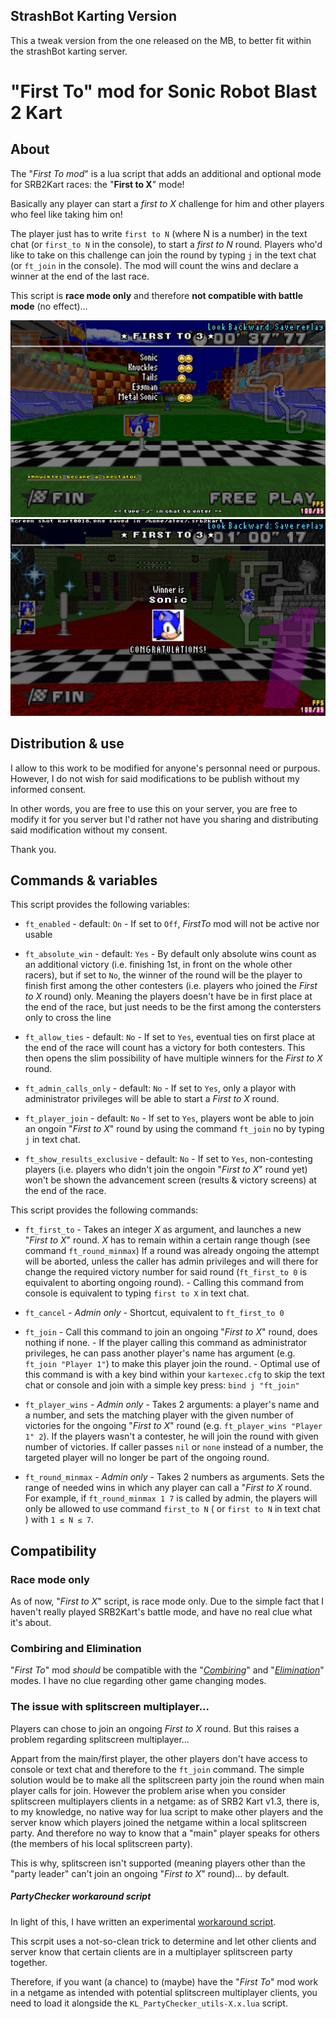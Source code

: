 ## StrashBot Karting Version

This a tweak version from the one released on the MB, to better fit
within the strashBot karting server.


# "First To" mod for Sonic Robot Blast 2 Kart


## About

The "*First To mod*" is a lua script that adds an additional and optional mode for SRB2Kart races:
    the "**First to X**" mode!

Basically any player can start a *first to X* challenge for him and other players who feel like taking him on!

The player just has to write `first to N` (where N is a number) in the text chat (or `first_to N` in the console), to start a *first to N* round.
Players who'd like to take on this challenge can join the round by typing `j` in the text chat (or `ft_join` in the console).
The mod will count the wins and declare a winner at the end of the last race.

This script is **race mode only** and therefore **not compatible with battle mode** (no effect)… 

![result screen](.img/result_screen.png) ![result screen](.img/victory_screen.png)


## Distribution & use

I allow to this work to be modified for anyone's personnal need or purpous.
However, I do not wish for said modifications to be publish without my informed consent.

In other words, you are free to use this on your server, you are free to modify it for you server
but I'd rather not have you sharing and distributing said modification without my consent.

Thank you.


## Commands & variables

This script provides the following variables:

- `ft_enabled` - default: `On` - If set to `Off`, *FirstTo* mod will not be active nor usable

- `ft_absolute_win` - default: `Yes` - By default only absolute wins count as an additional victory (i.e. finishing 1st, in front on the whole other racers), but if set to `No`, the winner of the round will be the player to finish first among the other contesters (i.e. players who joined the *First to X* round) only. Meaning the players doesn't have be in first place at the end of the race, but just needs to be the first among the contersters only to cross the line

- `ft_allow_ties` - default: `No` - If set to `Yes`, eventual ties on first place at the end of the race will count has  a victory for both contesters. This then opens the slim possibility of have multiple winners for the *First to X* round.

- `ft_admin_calls_only` - default: `No` - If set to `Yes`, only a playor with administrator privileges will be able to start a *First to X* round.

- `ft_player_join` - default: `No` - If set to `Yes`, players wont be able to join an ongoin "*First to X*" round by using the command `ft_join` no by typing `j` in text chat.

- `ft_show_results_exclusive` - default: `No` - If set to `Yes`, non-contesting players (i.e. players who didn't join the ongoin "*First to X*" round yet) won't be shown the advancement screen (results & victory screens) at the end of the race.


This script provides the following commands:

- `ft_first_to` - Takes an integer *X* as argument, and launches a new "*First to X*" round. *X* has to remain within a certain range though (see command `ft_round_minmax`) If a round was already ongoing the attempt will be aborted, unless the caller has admin privileges and will there for change the required victory number for said round (`ft_first_to 0` is equivalent to aborting ongoing round). - Calling this command from console is equivalent to typing `first to X` in text chat.

- `ft_cancel` - _Admin only_ - Shortcut, equivalent to `ft_first_to 0`

- `ft_join` - Call this command to join an ongoing "*First to X*" round, does nothing if none. - If the player calling this command as administrator privileges, he can pass another player's name has argument (e.g. `ft_join "Player 1"`) to make this player join the round. - Optimal use of this command is with a key bind within your `kartexec.cfg` to skip the text chat or console and join with a simple key press: `bind j "ft_join"`

- `ft_player_wins` - _Admin only_ - Takes 2 arguments: a player's name and a number, and sets the matching player with the given number of victories for the ongoing "*First to X*" round (e.g. `ft_player_wins "Player 1" 2`). If the players wasn't a contester, he will join the round with given number of victories. If caller passes `nil` or `none` instead of a number, the targeted player will no longer be part of the ongoing round.

- `ft_round_minmax` - _Admin only_ - Takes 2 numbers as arguments. Sets the range of needed wins in which any player can call a "*First to X* round. For example, if `ft_round_minmax 1 7` is called by admin, the players will only be allowed to use command `first_to N` ( or `first to N` in text chat ) with `1 ≤ N ≤ 7`.


## Compatibility

### Race mode only

As of now, "*First to X*" script, is race mode only. Due to the simple fact that I haven't really played SRB2Kart's battle mode, and have no real clue what it's about.

### Combiring and Elimination

"*First To*" mod *should* be compatible with the "*[Combiring](https://mb.srb2.org/showthread.php?t=44095)*" and "*[Elimination](https://mb.srb2.org/showthread.php?t=43888)*" modes. I have no clue regarding other game changing modes.

### The issue with splitscreen multiplayer...

Players can chose to join an ongoing *First to X* round. But this raises a problem regarding splitscreen multiplayer…

Appart from the main/first player, the other players don't have access to console or text chat and therefore to the `ft_join` command. The simple solution would be to make all the splitscreen party join the round when main player calls for join. However the problem arise when you consider splitscreen multiplayers clients in a netgame: as of SRB2 Kart v1.3, there is, to my knowledge, no native way for lua script to make other players and the server know which players joined the netgame within a local splitscreen party. And therefore no way to know that a "main" player speaks for others (the members of his local splitscreen party).

This is why, splitscreen isn't supported (meaning players other than the "party leader" can't join an ongoing "*First to X*" round)… by default.

##### PartyChecker workaround script

In light of this, I have written an experimental [workaround script](https://github.com/AlexPoilrouge/SRB2Kart_mod_and_misc/tree/master/scripts/PartyChecker).

This scrpit uses a not-so-clean trick to determine and let other clients and server know that certain clients are in a multiplayer splitscreen party together.

Therefore, if you want (a chance) to (maybe) have the "*First To*" mod work in a netgame as intended with potential splitscreen multiplayer clients, you need to load it alongside the `KL_PartyChecker_utils-X.x.lua` script.


